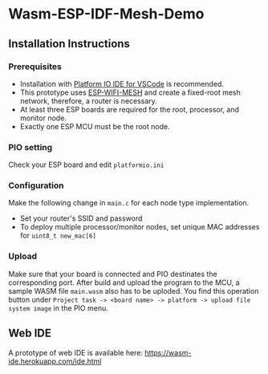 # Wasm-ESP-IDF-Mesh-Demo
## Installation Instructions
### Prerequisites
- Installation with [Platform IO IDE for VSCode](https://docs.platformio.org/en/stable/integration/ide/vscode.html) is recommended. 
- This prototype uses [ESP-WIFI-MESH](https://docs.espressif.com/projects/esp-idf/en/stable/esp32/api-guides/esp-wifi-mesh.html) and create a fixed-root mesh network, therefore, a router is necessary. 
- At least three ESP boards are required for the root, processor, and monitor node.
- Exactly one ESP MCU must be the root node.

### PIO setting
Check your ESP board and edit `platformio.ini`

### Configuration
Make the following change in `main.c` for each node type implementation.
- Set your router's SSID and password
- To deploy multiple processor/monitor nodes, set unique MAC addresses for `uint8_t new_mac[6]`

### Upload
Make sure that your board is connected and PIO destinates the corresponding port. After build and upload the program to the MCU, a sample WASM file `main.wasm` also has to be uploded. You find this operation button under `Project task -> <board name> -> platform -> upload file system image` in the PIO menu.

## Web IDE
A prototype of web IDE is available here: https://wasm-ide.herokuapp.com/ide.html
